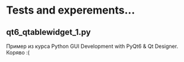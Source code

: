 # Tests and experements...

## qt6_qtablewidget_1.py
Пример из курса Python GUI Development with PyQt6 & Qt Designer. Коряво :(

